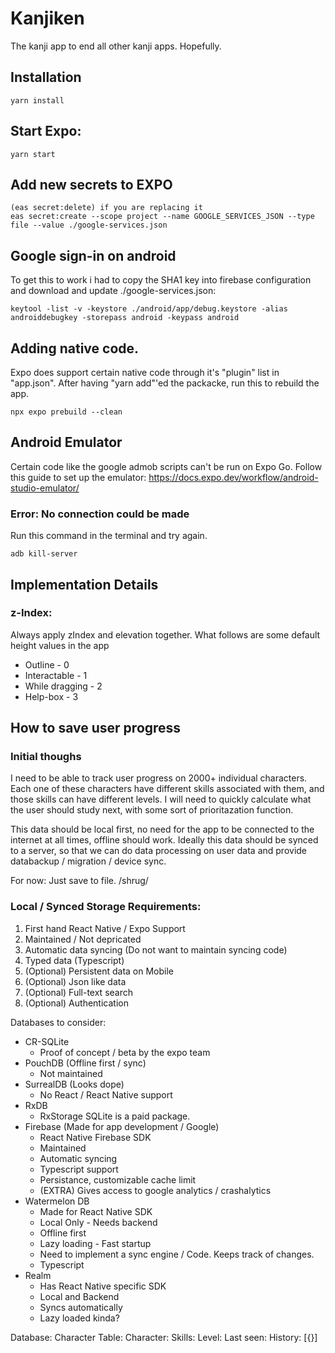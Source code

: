 # Kanjiken

The kanji app to end all other kanji apps. Hopefully.

## Installation

```
yarn install
```

## Start Expo:

```
yarn start
```

## Add new secrets to EXPO

```
(eas secret:delete) if you are replacing it
eas secret:create --scope project --name GOOGLE_SERVICES_JSON --type file --value ./google-services.json
```

## Google sign-in on android
To get this to work i had to copy the SHA1 key into firebase configuration and download and update ./google-services.json:

```
keytool -list -v -keystore ./android/app/debug.keystore -alias androiddebugkey -storepass android -keypass android
```

## Adding native code.
Expo does support certain native code through it's "plugin" list in "app.json". After having "yarn add"'ed the packacke, run this to rebuild the app.

```
npx expo prebuild --clean 
```

## Android Emulator

Certain code like the google admob scripts can't be run on Expo Go. Follow this guide to set up the emulator: https://docs.expo.dev/workflow/android-studio-emulator/

### Error: No connection could be made

Run this command in the terminal and try again.

```
adb kill-server
```

## Implementation Details

### z-Index:

Always apply zIndex and elevation together. What follows are some default height values in the app

-   Outline - 0
-   Interactable - 1
-   While dragging - 2
-   Help-box - 3

## How to save user progress

### Initial thoughs

I need to be able to track user progress on 2000+ individual characters. Each one of these characters have different skills associated with them, and those skills can have different levels. I will need to quickly calculate what the user should study next, with some sort of prioritazation function.

This data should be local first, no need for the app to be connected to the internet at all times, offline should work. Ideally this data should be synced to a server, so that we can do data processing on user data and provide databackup / migration / device sync.

For now: Just save to file. /shrug/

### Local / Synced Storage Requirements:

1. First hand React Native / Expo Support
1. Maintained / Not depricated
1. Automatic data syncing (Do not want to maintain syncing code)
1. Typed data (Typescript)
1. (Optional) Persistent data on Mobile
1. (Optional) Json like data
1. (Optional) Full-text search
1. (Optional) Authentication

Databases to consider:

-   CR-SQLite
    -   Proof of concept / beta by the expo team
-   PouchDB (Offline first / sync)
    -   Not maintained
-   SurrealDB (Looks dope)
    -   No React / React Native support
-   RxDB
    -   RxStorage SQLite is a paid package.
-   Firebase (Made for app development / Google)
    -   React Native Firebase SDK
    -   Maintained
    -   Automatic syncing
    -   Typescript support
    -   Persistance, customizable cache limit
    -   (EXTRA) Gives access to google analytics / crashalytics
-   Watermelon DB
    -   Made for React Native SDK
    -   Local Only - Needs backend
    -   Offline first
    -   Lazy loading - Fast startup
    -   Need to implement a sync engine / Code. Keeps track of changes.
    -   Typescript
-   Realm
    -   Has React Native specific SDK
    -   Local and Backend
    -   Syncs automatically
    -   Lazy loaded kinda?

Database:
Character Table:
Character:
Skills:
Level:
Last seen:
History: [{}]

